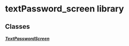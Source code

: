 


# textPassword_screen library











## Classes

##### [TextPasswordScreen](../smeup_screens_test_textPassword_screen/TextPasswordScreen-class.md)



 
















